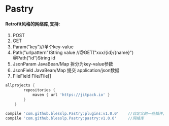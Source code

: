 # Pastry 
#### Retrofit风格的网络库,支持:
1. POST
2. GET
3. Param("key")//单个key-value
4. Path("urlpattern")String value //@GET("xxx/{id}/{name}") @Path("id")String id
5. JsonParam JavaBean/Map 拆分为key-value参数	
6. JsonField JavaBean/Map 提交 application/json数据
7. FileField File/File[]



```groovy
allprojects {
		repositories {
			maven { url 'https://jitpack.io' }
		}
	}
```
```groovy
compile 'com.github.blesslp.Pastry:plugins:v1.0.0'    //自定义的一些插件,日志打印,Rxjava适配等
compile 'com.github.blesslp.Pastry:pastry:v1.0.0'     //网络库
```
